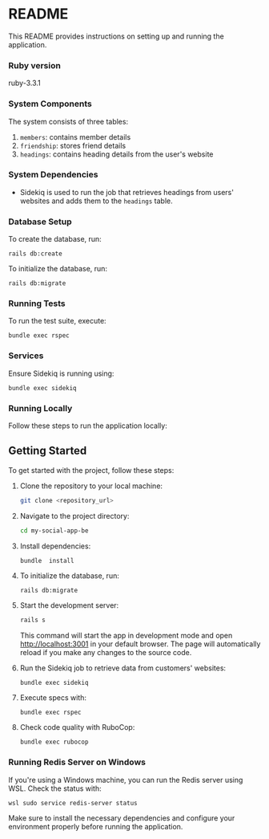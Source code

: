 # README

This README provides instructions on setting up and running the application.

### Ruby version
ruby-3.3.1

### System Components
The system consists of three tables: 
1. `members`: contains member details
2. `friendship`: stores friend details
3. `headings`: contains heading details from the user's website

### System Dependencies
- Sidekiq is used to run the job that retrieves headings from users' websites and adds them to the `headings` table.

### Database Setup
To create the database, run:
```
rails db:create
```
To initialize the database, run:
```
rails db:migrate
```

### Running Tests
To run the test suite, execute:
```
bundle exec rspec
```

### Services
Ensure Sidekiq is running using:
```
bundle exec sidekiq
```

### Running Locally
Follow these steps to run the application locally:

## Getting Started

To get started with the project, follow these steps:

1. Clone the repository to your local machine:

   ```bash
   git clone <repository_url>
   ```

2. Navigate to the project directory:

   ```bash
   cd my-social-app-be
   ```

3. Install dependencies:

   ```bash
   bundle  install
   ```
4. To initialize the database, run:
    ```
    rails db:migrate
    ```
5. Start the development server:

   ```bash
   rails s
   ```

   This command will start the app in development mode and open [http://localhost:3001](http://localhost:3001) in your default browser. The page will automatically reload if you make any changes to the source code.
6. Run the Sidekiq job to retrieve data from customers' websites:
    ```
    bundle exec sidekiq
    ```
7. Execute specs with:
    ```
    bundle exec rspec
    ```
8. Check code quality with RuboCop:
    ```
    bundle exec rubocop
    ```

### Running Redis Server on Windows
If you're using a Windows machine, you can run the Redis server using WSL. Check the status with:
```
wsl sudo service redis-server status
```

Make sure to install the necessary dependencies and configure your environment properly before running the application.
